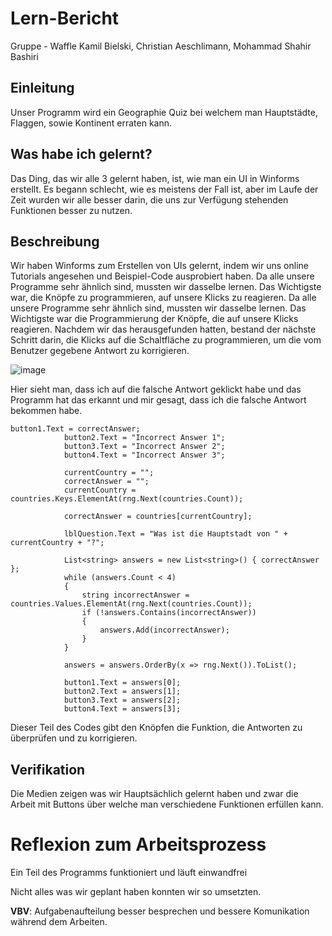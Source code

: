 # Lern-Bericht
Gruppe - Waffle
Kamil Bielski, Christian Aeschlimann, Mohammad Shahir Bashiri

## Einleitung

Unser Programm wird ein Geographie Quiz bei welchem man Hauptstädte, Flaggen, sowie Kontinent erraten kann.

## Was habe ich gelernt?

Das Ding, das wir alle 3 gelernt haben, ist, wie man ein UI in Winforms erstellt. 
Es begann schlecht, wie es meistens der Fall ist, aber im Laufe der Zeit wurden wir alle besser darin, 
die uns zur Verfügung stehenden Funktionen besser zu nutzen.

## Beschreibung

Wir haben Winforms zum Erstellen von UIs gelernt, indem wir uns online Tutorials angesehen und Beispiel-Code ausprobiert haben.
Da alle unsere Programme sehr ähnlich sind, mussten wir dasselbe lernen. Das Wichtigste war, die Knöpfe zu 
programmieren, auf unsere Klicks zu reagieren. Da alle unsere Programme sehr ähnlich sind, mussten wir dasselbe lernen. Das 
Wichtigste war die Programmierung der Knöpfe, die auf unsere Klicks reagieren. Nachdem wir das herausgefunden hatten, bestand der nächste 
Schritt darin, die Klicks auf die Schaltfläche zu programmieren, um die vom Benutzer gegebene Antwort zu korrigieren.

![image](https://user-images.githubusercontent.com/111045708/209092384-5d58bdca-0a9b-417f-97a6-1b3311c6ef0b.png)

Hier sieht man, dass ich auf die falsche Antwort geklickt habe und das Programm hat das erkannt und mir gesagt, dass ich die falsche Antwort bekommen habe.

```
button1.Text = correctAnswer;
            button2.Text = "Incorrect Answer 1";
            button3.Text = "Incorrect Answer 2";
            button4.Text = "Incorrect Answer 3";

            currentCountry = "";
            correctAnswer = "";
            currentCountry = countries.Keys.ElementAt(rng.Next(countries.Count));

            correctAnswer = countries[currentCountry];

            lblQuestion.Text = "Was ist die Hauptstadt von " + currentCountry + "?";

            List<string> answers = new List<string>() { correctAnswer };
            while (answers.Count < 4)
            {
                string incorrectAnswer = countries.Values.ElementAt(rng.Next(countries.Count));
                if (!answers.Contains(incorrectAnswer))
                {
                    answers.Add(incorrectAnswer);
                }
            }

            answers = answers.OrderBy(x => rng.Next()).ToList();

            button1.Text = answers[0];
            button2.Text = answers[1];
            button3.Text = answers[2];
            button4.Text = answers[3];
```

Dieser Teil des Codes gibt den Knöpfen die Funktion, die Antworten zu überprüfen und zu korrigieren.


## Verifikation

Die Medien zeigen was wir Hauptsächlich gelernt haben und zwar die Arbeit mit Buttons über welche man verschiedene Funktionen erfüllen kann.

# Reflexion zum Arbeitsprozess

Ein Teil des Programms funktioniert und läuft einwandfrei

Nicht alles was wir geplant haben konnten wir so umsetzten.


**VBV**: 
Aufgabenaufteilung besser besprechen und bessere Komunikation während dem Arbeiten.

